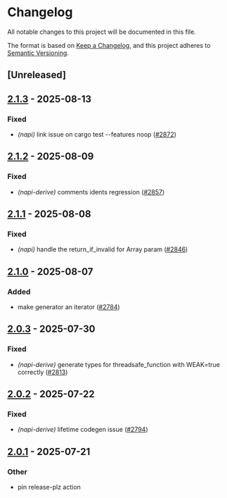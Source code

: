 # Changelog

All notable changes to this project will be documented in this file.

The format is based on [Keep a Changelog](https://keepachangelog.com/en/1.0.0/),
and this project adheres to [Semantic Versioning](https://semver.org/spec/v2.0.0.html).

## [Unreleased]

## [2.1.3](https://github.com/napi-rs/napi-rs/compare/napi-derive-backend-v2.1.2...napi-derive-backend-v2.1.3) - 2025-08-13

### Fixed

- _(napi)_ link issue on cargo test --features noop ([#2872](https://github.com/napi-rs/napi-rs/pull/2872))

## [2.1.2](https://github.com/napi-rs/napi-rs/compare/napi-derive-backend-v2.1.1...napi-derive-backend-v2.1.2) - 2025-08-09

### Fixed

- _(napi-derive)_ comments idents regression ([#2857](https://github.com/napi-rs/napi-rs/pull/2857))

## [2.1.1](https://github.com/napi-rs/napi-rs/compare/napi-derive-backend-v2.1.0...napi-derive-backend-v2.1.1) - 2025-08-08

### Fixed

- _(napi)_ handle the return_if_invalid for Array param ([#2846](https://github.com/napi-rs/napi-rs/pull/2846))

## [2.1.0](https://github.com/napi-rs/napi-rs/compare/napi-derive-backend-v2.0.3...napi-derive-backend-v2.1.0) - 2025-08-07

### Added

- make generator an iterator ([#2784](https://github.com/napi-rs/napi-rs/pull/2784))

## [2.0.3](https://github.com/napi-rs/napi-rs/compare/napi-derive-backend-v2.0.2...napi-derive-backend-v2.0.3) - 2025-07-30

### Fixed

- _(napi-derive)_ generate types for threadsafe_function with WEAK=true correctly ([#2813](https://github.com/napi-rs/napi-rs/pull/2813))

## [2.0.2](https://github.com/napi-rs/napi-rs/compare/napi-derive-backend-v2.0.1...napi-derive-backend-v2.0.2) - 2025-07-22

### Fixed

- _(napi-derive)_ lifetime codegen issue ([#2794](https://github.com/napi-rs/napi-rs/pull/2794))

## [2.0.1](https://github.com/napi-rs/napi-rs/compare/napi-derive-backend-v2.0.0...napi-derive-backend-v2.0.1) - 2025-07-21

### Other

- pin release-plz action
